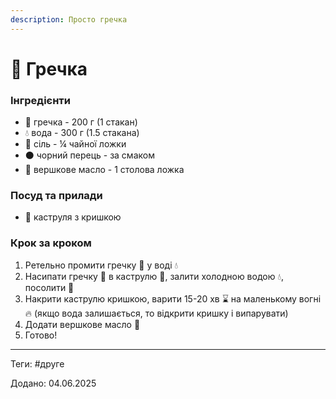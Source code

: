 ```yaml
---
description: Просто гречка
---
```


# 🌾 Гречка

### Інгредієнти

* 🌾 гречка - 200 г (1 стакан)
* 💧 вода - 300 г (1.5 стакана)
* :salt: сіль - ¼ чайної ложки
* ⚫ чорний перець - за смаком
* 🧈 вершкове масло - 1 столова ложка

### Посуд та прилади

* 🍲 каструля з кришкою

### Крок за кроком

1. Ретельно промити гречку 🌾 у воді :droplet:
2. Насипати гречку 🌾 в каструлю 🍲, залити холодною водою :droplet:, посолити :salt:
3. Накрити каструлю кришкою, варити 15-20 хв :hourglass: на маленькому вогні :fire: (якщо вода залишається, то відкрити кришку і випарувати)
4. Додати вершкове масло 🧈
5. Готово!

***

Теги: #друге

Додано: 04.06.2025
